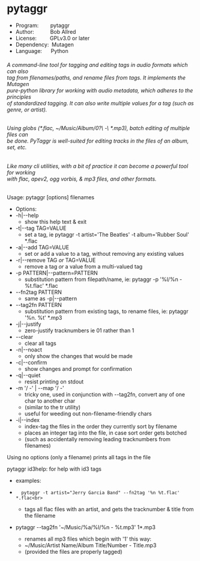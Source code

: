 # pytaggr


*	Program:&nbsp;&nbsp;&nbsp;&nbsp;&nbsp;&nbsp;&nbsp;   pytaggr
*	Author:&nbsp;&nbsp;&nbsp;&nbsp;&nbsp;&nbsp;&nbsp;&nbsp;&nbsp;&nbsp;   Bob Allred
*	License:&nbsp;&nbsp;&nbsp;&nbsp;&nbsp;&nbsp;&nbsp;&nbsp;   GPLv3.0 or later
*	Dependency:&nbsp;  Mutagen
*	Language:&nbsp;&nbsp;&nbsp;&nbsp;&nbsp;  Python

<h6>A command-line tool for tagging and editing tags in audio formats which can also<br>
tag from filenames/paths, and rename files from tags. It implements the Mutagen<br>
pure-python library for working with audio metadata, which adheres to the principles<br>
of standardized tagging.  It can also write multiple values for a tag (such as genre, or artist).</h6>

<h6>Using globs (*.flac, ~/Music/Album/0?\ -\ *.mp3), batch editing of multiple files can<br>
be done.  PyTaggr is well-suited for editing tracks in the files of an album, set, etc.</h6>

<h6>Like many cli utilities, with a bit of practice it can become a powerful tool for working<br>
with flac, apev2, ogg vorbis, & mp3 files, and other formats.</h6>

Usage: pytaggr [options] filenames

*  Options:<br> 
*  -h|--help<br>
	*    show this help text & exit<br>
*  -t|--tag TAG=VALUE<br>
	*    set a tag, ie pytaggr -t artist='The Beatles' -t album='Rubber Soul' *.flac<br>
*  -a|--add TAG=VALUE<br>
	*    set or add a value to a tag, without removing any existing values<br>
*  -r|--remove TAG *or* TAG=VALUE<br>
	*    remove a tag *or* a value from a multi-valued tag<br>
*  -p PATTERN|--pattern=PATTERN<br>
	*    substitution pattern from filepath/name, ie: pytaggr -p '%l/%n - %t.flac' *.flac<br>
*  --fn2tag PATTERN<br>
	*    same as -p|--pattern<br>
*  --tag2fn PATTERN<br>
	*    substitution pattern from existing tags, to rename files, ie: pytaggr '%n. %t' *.mp3<br>
*  -j|--justify<br>
	*    zero-justify tracknumbers ie 01 rather than 1<br>
*  --clear<br>
	*    clear all tags<br>
*  -n|--noact<br>
	*    only show the changes that would be made<br>
*  -c|--confirm<br>
	*    show changes and prompt for confirmation<br>
*  -q|--quiet<br>
	*    resist printing on stdout<br>
*  -m '/ -' | --map '/ -'<br>
	*    tricky one, used in conjunction with --tag2fn, convert any of one char to another char<br>
	*    (similar to the tr utility)<br>
	*    useful for weeding out non-filename-friendly chars<br>
*  -i|--index<br>
	*    index-tag the files in the order they currently sort by filename<br>
	*    places an integer tag into the file, in case sort order gets botched
	*    (such as accidentally removing leading tracknumbers from filenames)<br>

Using no options (only a filename) prints all tags in the file

pytaggr id3help: for help with id3 tags


*	examples:<br>
*       pytaggr -t artist="Jerry Garcia Band" --fn2tag '%n %t.flac' *.flac<br>
	*	tags all flac files with an artist, and gets the tracknumber & title from the filename

*	pytaggr --tag2fn '~/Music/%a/%l/%n - %t.mp3' 1*.mp3<br>
	*  	renames all mp3 files which begin with '1' this way:<br>
	*	~/Music/Artist Name/Album Title/Number - Title.mp3<br>
	*	(provided the files are properly tagged)




